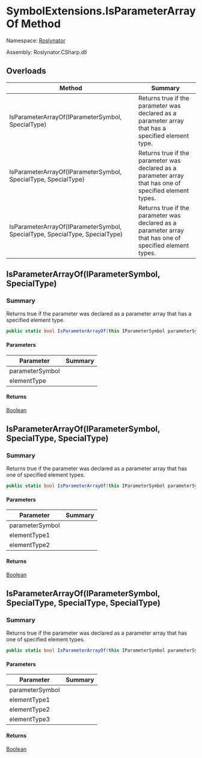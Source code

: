 # SymbolExtensions\.IsParameterArrayOf Method

Namespace: [Roslynator](../../README.md)

Assembly: Roslynator\.CSharp\.dll

## Overloads

| Method | Summary |
| ------ | ------- |
| IsParameterArrayOf\(IParameterSymbol, SpecialType\) | Returns true if the parameter was declared as a parameter array that has a specified element type\. |
| IsParameterArrayOf\(IParameterSymbol, SpecialType, SpecialType\) | Returns true if the parameter was declared as a parameter array that has one of specified element types\. |
| IsParameterArrayOf\(IParameterSymbol, SpecialType, SpecialType, SpecialType\) | Returns true if the parameter was declared as a parameter array that has one of specified element types\. |

## IsParameterArrayOf\(IParameterSymbol, SpecialType\)

### Summary

Returns true if the parameter was declared as a parameter array that has a specified element type\.

```csharp
public static bool IsParameterArrayOf(this IParameterSymbol parameterSymbol, SpecialType elementType)
```

#### Parameters

| Parameter | Summary |
| --------- | ------- |
| parameterSymbol | |
| elementType | |

#### Returns

[Boolean](https://docs.microsoft.com/en-us/dotnet/api/system.boolean)




## IsParameterArrayOf\(IParameterSymbol, SpecialType, SpecialType\)

### Summary

Returns true if the parameter was declared as a parameter array that has one of specified element types\.

```csharp
public static bool IsParameterArrayOf(this IParameterSymbol parameterSymbol, SpecialType elementType1, SpecialType elementType2)
```

#### Parameters

| Parameter | Summary |
| --------- | ------- |
| parameterSymbol | |
| elementType1 | |
| elementType2 | |

#### Returns

[Boolean](https://docs.microsoft.com/en-us/dotnet/api/system.boolean)




## IsParameterArrayOf\(IParameterSymbol, SpecialType, SpecialType, SpecialType\)

### Summary

Returns true if the parameter was declared as a parameter array that has one of specified element types\.

```csharp
public static bool IsParameterArrayOf(this IParameterSymbol parameterSymbol, SpecialType elementType1, SpecialType elementType2, SpecialType elementType3)
```

#### Parameters

| Parameter | Summary |
| --------- | ------- |
| parameterSymbol | |
| elementType1 | |
| elementType2 | |
| elementType3 | |

#### Returns

[Boolean](https://docs.microsoft.com/en-us/dotnet/api/system.boolean)




